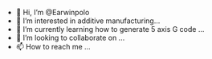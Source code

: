 - 👋 Hi, I’m @Earwinpolo
- 👀 I’m interested in additive manufacturing...
- 🌱 I’m currently learning how to generate 5 axis G code ...
- 💞️ I’m looking to collaborate on ...
- 📫 How to reach me ...

<!---
Earwinpolo/Earwinpolo is a ✨ special ✨ repository because its `README.md` (this file) appears on your GitHub profile.
You can click the Preview link to take a look at your changes.
--->
